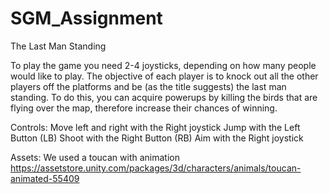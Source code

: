 # SGM_Assignment

The Last Man Standing

To play the game you need 2-4 joysticks, depending on how many people would like to play. The objective of each player is to knock out all the other players off the platforms and be (as the title suggests) the last man standing. To do this, you can acquire powerups by killing the birds that are flying over the map, therefore increase their chances of winning.

Controls:
Move left and right with the Right joystick
Jump with the Left Button (LB)
Shoot with the Right Button (RB)
Aim with the Right joystick

Assets: We used a toucan with animation https://assetstore.unity.com/packages/3d/characters/animals/toucan-animated-55409
